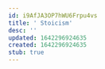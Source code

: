 ```yaml
---
id: i9AfJA3OP7hWU6Frpu4vs
title: ' Stoicism'
desc: ''
updated: 1642296924635
created: 1642296924635
stub: true
---
```


